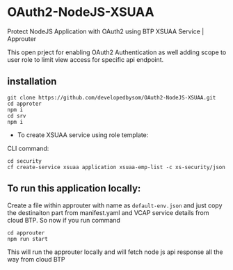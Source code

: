 # OAuth2-NodeJS-XSUAA
Protect NodeJS Application with OAuth2 using BTP XSUAA Service | Approuter

This open prject for enabling OAuth2 Authentication as well adding scope to user role to limit view access for specific api endpoint.

## installation

```
git clone https://github.com/developedbysom/OAuth2-NodeJS-XSUAA.git
cd approter
npm i
cd srv
npm i
```
* To create XSUAA service using role template: 

CLI command:
```
cd security
cf create-service xsuaa application xsuaa-emp-list -c xs-security/json
```

## To run this application locally:

Create a file within approuter with name as `default-env.json` and just copy the destinaiton part from manifest.yaml and VCAP service details from 
cloud BTP. 
So now if you run command
```
cd approuter
npm run start
```
This will run the approuter locally and will fetch node js api response all the way from cloud BTP
